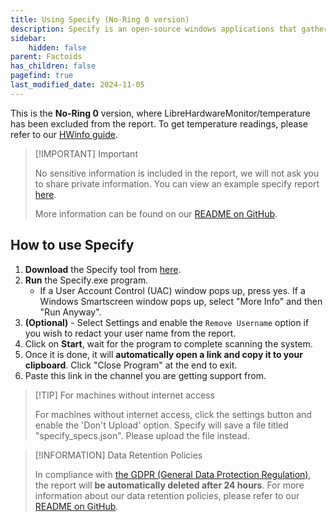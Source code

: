 ```yaml
---
title: Using Specify (No-Ring 0 version)
description: Specify is an open-source windows applications that gathers various data to help us troubleshoot your computer.
sidebar:
    hidden: false
parent: Factoids
has_children: false
pagefind: true
last_modified_date: 2024-11-05
---
```

This is the **No-Ring 0** version, where LibreHardwareMonitor/temperature has been excluded from the report. To get temperature readings, please refer to our [HWinfo guide](/guides/hwinfo).

> [!IMPORTANT] Important
>
> No sensitive information is included in the report, we will not ask you to share private information. You can view an example specify report [here](https://spec-ify.com/profile/demo-noring0).
>
> More information can be found on our [README on GitHub](https://github.com/Spec-ify/specify/blob/main/README.md). 

## How to use Specify

1. **Download** the Specify tool from [here](https://github.com/Spec-ify/specify/releases/latest/download/Specify_noring0.exe).
2. **Run** the Specify.exe program.
    - If a User Account Control (UAC) window pops up, press yes. If a Windows Smartscreen window pops up, select "More Info" and then "Run Anyway".
3. **(Optional)** - Select Settings and enable the `Remove Username` option if you wish to redact your user name from the report.
4. Click on **Start**, wait for the program to complete scanning the system.
5. Once it is done, it will **automatically open a link and copy it to your clipboard**. Click "Close Program" at the end to exit.
6. Paste this link in the channel you are getting support from.

> [!TIP] For machines without internet access
>
> For machines without internet access, click the settings button and enable the 'Don't Upload' option. Specify will save a file titled "specify_specs.json". Please upload the file instead.

> [!INFORMATION] Data Retention Policies
>
> In compliance with [the GDPR (General Data Protection Regulation)](https://gdpr-info.eu/), the report will **be automatically deleted after 24 hours**. For more information about our data retention policies, please refer to our [README on GitHub](https://github.com/Spec-ify/specify/blob/main/README.md).